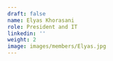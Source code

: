 ```yaml
---
draft: false
name: Elyas Khorasani
role: President and IT
linkedin: ''
weight: 2
image: images/members/Elyas.jpg
---
```


